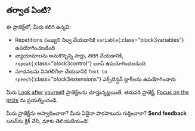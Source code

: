 ## తర్వాత ఏంటి?

ఈ ప్రాజెక్ట్‌లో, మీరు కలిగి ఉన్నవి:
+ Repetitions సంఖ్యని నిల్వ చేయడానికి `variable`{:class="block3variables"} ఉపయోగించబడింది
+ వ్యాయామాలను అనుకొన్నన్ని సార్లు, తిరిగి చేయడానికి, `repeat`{:class="block3control"} లూప్ ఉపయోగించబడింది
+ సూచనలను వినగలిగేలా చేయడానికి `Text to speech`{:class="block3extensions"} ఎక్స్‌టెన్షన్ బ్లాక్‌లను ఉపయోగించారు

మీరు [Look after yourself](https://projects.raspberrypi.org/te-IN/pathways/look-after-yourself) ప్రాజెక్ట్‌లను చూస్తున్నట్టయితే, తదుపరి ప్రాజెక్ట్, [Focus on the prize](https://projects.raspberrypi.org/te-IN/projects/focus-on-the-prize) ను ప్రయత్నించండి.

మీరు ప్రాజెక్ట్‌ను ఆస్వాదించారా? మీరు ఏదైనా పొరపాటును గుర్తించారా? **Send feedback** బటన్‌ను క్లిక్ చేసి, మాకు తెలియజేయండి!
